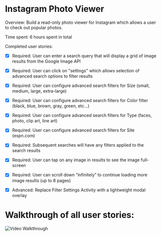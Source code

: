 # Instagram Photo Viewer

Overview: Build a read-only photo viewer for Instagram which allows a user to check out popular photos.

Time spent: 6 hours spent in total

Completed user stories:

* [x] Required: User can enter a search query that will display a grid of image results from the Google Image API
* [x] Required: User can click on "settings" which allows selection of advanced search options to filter results
* [x] Required: User can configure advanced search filters for Size (small, medium, large, extra-large)
* [x] Required: User can configure advanced search filters for Color filter (black, blue, brown, gray, green, etc...)
* [x] Required: User can configure advanced search filters for Type (faces, photo, clip art, line art)
* [x] Required: User can configure advanced search filters for Site (espn.com)
* [x] Required: Subsequent searches will have any filters applied to the search results
* [x] Required: User can tap on any image in results to see the image full-screen
* [x] Required: User can scroll down “infinitely” to continue loading more image results (up to 8 pages)


* [x] Advanced: Replace Filter Settings Activity with a lightweight modal overlay

# Walkthrough of all user stories:

![Video Walkthrough](walkthrough.gif)
